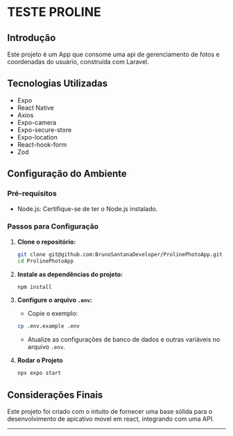 # **TESTE PROLINE**

## **Introdução**

Este projeto é um App que consome uma api de gerenciamento de fotos e coordenadas do usuário, construída com Laravel.

## **Tecnologias Utilizadas**

- Expo
- React Native
- Axios
- Expo-camera
- Expo-secure-store
- Expo-location
- React-hook-form
- Zod

## **Configuração do Ambiente**

### **Pré-requisitos**

- Node.js: Certifique-se de ter o Node.js instalado.

### **Passos para Configuração**

1. **Clone o repositório:**

   ```bash
   git clone git@github.com:BrunoSantanaDeveloper/ProlinePhotoApp.git
   cd ProlinePhotoApp
   ```

2. **Instale as dependências do projeto:**

   ```bash
   npm install
   ```

3. **Configure o arquivo `.env`:**

   - Copie o exemplo:

   ```bash
   cp .env.example .env
   ```

   - Atualize as configurações de banco de dados e outras variáveis no arquivo `.env`.

4. **Rodar o Projeto**

   ```bash
   npx expo start

   ```

## **Considerações Finais**

Este projeto foi criado com o intuito de fornecer uma base sólida para o desenvolvimento de apicativo movel em react, integrando com uma API.

---
